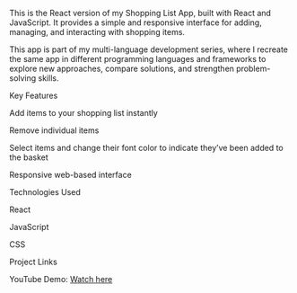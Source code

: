 This is the React version of my Shopping List App, built with React and JavaScript. It provides a simple and responsive interface for adding, managing, and interacting with shopping items.

This app is part of my multi-language development series, where I recreate the same app in different programming languages and frameworks to explore new approaches, compare solutions, and strengthen problem-solving skills.

Key Features

Add items to your shopping list instantly

Remove individual items

Select items and change their font color to indicate they’ve been added to the basket

Responsive web-based interface

Technologies Used

React

JavaScript

CSS

Project Links

YouTube Demo: [Watch here](https://youtu.be/vzLA0TSZkuc)
